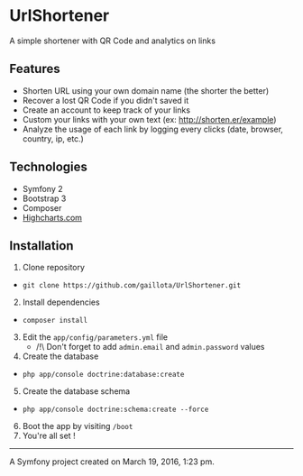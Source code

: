 UrlShortener
============
A simple shortener with QR Code and analytics on links

## Features
* Shorten URL using your own domain name (the shorter the better)
* Recover a lost QR Code if you didn't saved it
* Create an account to keep track of your links
* Custom your links with your own text (ex: http://shorten.er/example)
* Analyze the usage of each link by logging every clicks (date, browser, country, ip, etc.)

## Technologies
* Symfony 2
* Bootstrap 3
* Composer
* [Highcharts.com](http://www.highcharts.com)

## Installation
1. Clone repository
* `git clone https://github.com/gaillota/UrlShortener.git`
2. Install dependencies
* `composer install`
3. Edit the `app/config/parameters.yml` file
    * /!\ Don't forget to add `admin.email` and `admin.password` values
4. Create the database
 * `php app/console doctrine:database:create`
5. Create the database schema
 * `php app/console doctrine:schema:create --force`
6. Boot the app by visiting `/boot`
7. You're all set !

---

A Symfony project created on March 19, 2016, 1:23 pm.
